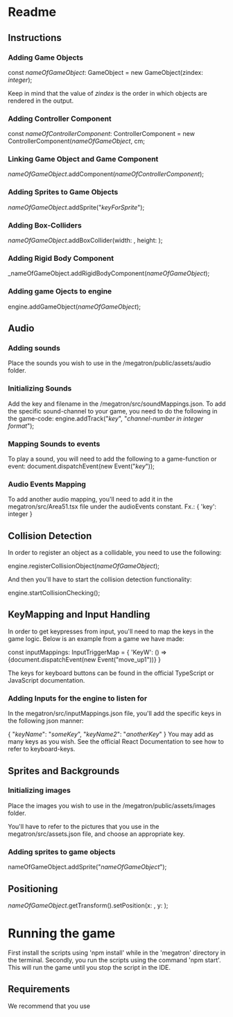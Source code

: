 # Readme

## Instructions

### Adding Game Objects

const _nameOfGameObject_: GameObject = new GameObject(zindex: _integer_);

Keep in mind that the value of _zindex_ is the order in which objects are rendered in the output.

### Adding Controller Component

const _nameOfControllerComponent_: ControllerComponent = new ControllerComponent(_nameOfGameObject_, cm;

### Linking Game Object and Game Component

_nameOfGameObject_.addComponent(_nameOfControllerComponent_);

### Adding Sprites to Game Objects

_nameOfGameObject_.addSprite("_keyForSprite_");


### Adding Box-Colliders

_nameOfGameObject_.addBoxCollider(width: , height: );

### Adding Rigid Body Component

_nameOfGameObject.addRigidBodyComponent(_nameOfGameObject_);

### Adding game Ojects to engine

engine.addGameObject(_nameOfGameObject_);

## Audio

### Adding sounds

Place the sounds you wish to use in the /megatron/public/assets/audio folder.

### Initializing Sounds

Add the key and filename in the /megatron/src/soundMappings.json. To add the specific sound-channel to your game, you need to do the following in the game-code: engine.addTrack("_key_", "_channel-number in integer format_");

### Mapping Sounds to events

To play a sound, you will need to add the following to a game-function or event: document.dispatchEvent(new Event("_key_"));

### Audio Events Mapping

To add another audio mapping, you'll need to add it in the megatron/src/Area51.tsx file under the audioEvents constant. Fx.: { 'key': integer }

## Collision Detection
In order to register an object as a collidable, you need to use the following:

engine.registerCollisionObject(_nameOfGameObject_);

And then you'll have to start the collision detection functionality:

engine.startCollisionChecking();


## KeyMapping and Input Handling

In order to get keypresses from input, you'll need to map the keys in the game logic.
Below is an example from a game we have made:

const inputMappings: InputTriggerMap = {
	'KeyW': () => {document.dispatchEvent(new Event("move_up1"))}
}

The keys for keyboard buttons can be found in the official TypeScript or JavaScript documentation.

### Adding Inputs for the engine to listen for

In the megatron/src/inputMappings.json file, you'll add the specific keys in the following json manner:

{ "_keyName_": "_someKey_", "_keyName2_": "_anotherKey_" } You may add as many keys as you wish. See the official React Documentation to see how to refer to keyboard-keys.

## Sprites and Backgrounds

### Initializing images

Place the images you wish to use in the /megatron/public/assets/images folder.

You'll have to refer to the pictures that you use in the megatron/src/assets.json file, and choose an appropriate key.
 
### Adding sprites to game objects
nameOfGameObject.addSprite("_nameOfGameObject_");

## Positioning
_nameOfGameObject_.getTransform().setPosition(x: , y: );

# Running the game
First install the scripts using 'npm install' while in the 'megatron' directory in the terminal.
Secondly, you run the scripts using the command 'npm start'.
This will run the game until you stop the script in the IDE.
## Requirements
We recommend that you use 




